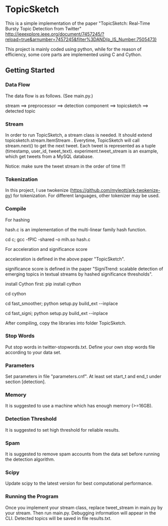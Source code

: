 # TopicSketch

This is a simple implementation of the paper "TopicSketch: Real-Time Bursty Topic Detection from Twitter" http://ieeexplore.ieee.org/document/7457245/?reload=true&arnumber=7457245&filter%3DAND(p_IS_Number:7505473)

This project is mainly coded using python, while for the reason of efficiency, some core parts are implemented using C and Cython.


## Getting Started

### Data Flow
The data flow is as follows. (See main.py.)

stream ==> preprocessor ==> detection component ==> topicsketch ==> detected topic


### Stream
In order to run TopicSketch, a stream class is needed. It should extend topicsketch.stream.ItemStream . Everytime, TopicSketch will call stream.next() to get the next tweet.
Each tweet is represented as a tuple (timestamp, user_id, tweet_text). experiment.tweet_stream is an example, which get tweets from a MySQL database.

Notice: make sure the tweet stream in the order of time !!!


### Tokenization
In this project, I use twokenize (https://github.com/myleott/ark-twokenize-py) for tokenization. For different languages, other tokenizer may be used.


### Compile
For hashing

hash.c is an implementation of the multi-linear family hash function.

cd c; gcc -fPIC -shared -o mlh.so  hash.c


For acceleration and significance score

acceleration is defined in the above paper "TopicSketch".

significance score is defined in the paper "SigniTrend: scalable detection of emerging topics in textual streams by hashed significance thresholds".

install Cython first: pip install cython

cd cython

cd fast_smoother; python setup.py build_ext --inplace

cd fast_signi; python setup.py build_ext --inplace

After compiling, copy the libraries into folder TopicSketch.

### Stop Words

Put stop words in twitter-stopwords.txt. Define your own stop words file according to your data set.

### Parameters
Set parameters in file "parameters.cnf". At least set start_t and end_t under section [detection].

### Memory
It is suggested to use a machine which has enough memory (>=16GB).


### Detection Threshold
It is suggested to set high threshold for reliable results.

### Spam
It is suggested to remove spam accounts from the data set before running the detection algorithm.


### Scipy
Update scipy to the latest version for best computational performance.


### Running the Program
Once you implement your stream class, replace tweet_stream in main.py by your stream. Then run main.py. Debugging information will appear in the CLI. Detected topics will be saved in file results.txt.
